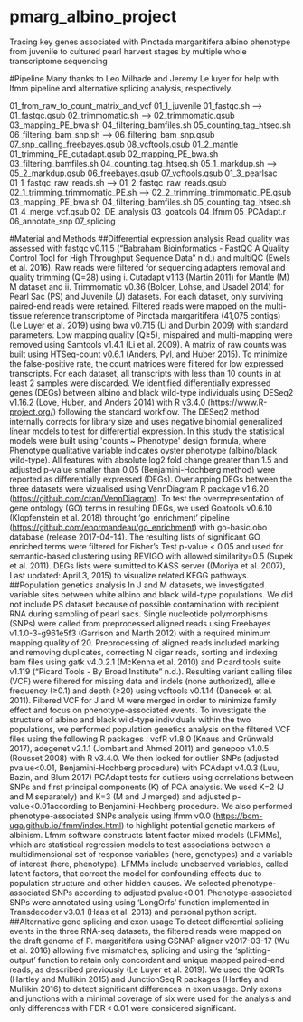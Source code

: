 # pmarg_albino_project
Tracing key genes associated with Pinctada margaritifera albino phenotype from juvenile to cultured pearl harvest stages by multiple whole transcriptome sequencing

#Pipeline
Many thanks to Leo Milhade and Jeremy Le luyer for help with lfmm pipeline and alternative splicing analysis, respectively.

01_from_raw_to_count_matrix_and_vcf
	01_1_juvenile
		01_fastqc.sh --> 01_fastqc.qsub
		02_trimmomatic.sh --> 02_trimmomatic.qsub
		03_mapping_PE_bwa.sh
		04_filtering_bamfiles.sh
		05_counting_tag_htseq.sh
		06_filtering_bam_snp.sh --> 06_filtering_bam_snp.qsub
		07_snp_calling_freebayes.qsub
		08_vcftools.qsub
	01_2_mantle
		01_trimming_PE_cutadapt.qsub
		02_mapping_PE_bwa.sh
		03_filtering_bamfiles.sh
		04_counting_tag_htseq.sh
		05_1_markdup.sh --> 05_2_markdup.qsub
		06_freebayes.qsub
		07_vcftools.qsub
	01_3_pearlsac
		01_1_fastqc_raw_reads.sh --> 01_2_fastqc_raw_reads.qsub
		02_1_trimming_trimmomatic_PE.sh --> 02_2_trimming_trimmomatic_PE.qsub
		03_mapping_PE_bwa.sh
		04_filtering_bamfiles.sh
		05_counting_tag_htseq.sh
	01_4_merge_vcf.qsub
02_DE_analysis
03_goatools
04_lfmm
05_PCAdapt.r
06_annotate_snp
07_splicing

#Material and Methods
##Differential expression analysis
Read quality was assessed with fastqc v0.11.5 (“Babraham Bioinformatics - FastQC A Quality Control Tool for High Throughput Sequence Data” n.d.) and multiQC (Ewels et al. 2016). Raw reads were filtered for sequencing adapters removal and quality trimming (Q=28) using i. Cutadapt v1.13 (Martin 2011) for Mantle (M) M dataset and ii. Trimmomatic v0.36 (Bolger, Lohse, and Usadel 2014) for Pearl Sac (PS) and Juvenile (J) datasets. For each dataset, only surviving paired-end reads were retained. Filtered reads were mapped on the multi-tissue reference transcriptome of Pinctada margaritifera (41,075 contigs) (Le Luyer et al. 2019) using bwa v0.7.15 (Li and Durbin 2009) with standard parameters. Low mapping quality (Q≥5), mispaired and multi-mapping were removed using Samtools v1.4.1 (Li et al. 2009). A matrix of raw counts was built using HTSeq-count v0.6.1 (Anders, Pyl, and Huber 2015). To minimize the false-positive rate, the count matrices were filtered for low expressed transcripts. For each dataset, all transcripts with less than 10 counts in at least 2 samples were discarded. We identified differentially expressed genes (DEGs) between albino and black wild-type individuals using DESeq2 v1.16.2 (Love, Huber, and Anders 2014) with R v3.4.0 (https://www.R-project.org/) following the standard workflow. The DESeq2 method internally corrects for library size and uses negative binomial generalized linear models to test for differential expression. In this study the statistical models were built using 'counts ~ Phenotype' design formula, where Phenotype qualitative variable indicates oyster phenotype (albino/black wild-type). All features with absolute log2 fold change greater than 1.5 and adjusted p-value smaller than 0.05 (Benjamini-Hochberg method) were reported as differentially expressed (DEGs). Overlapping DEGs between the three datasets were vizualised using VennDiagram R package v1.6.20 (https://github.com/cran/VennDiagram). To test the overrepresentation of gene ontology (GO) terms in resulting DEGs, we used Goatools v0.6.10 (Klopfenstein et al. 2018) throught ‘go_enrichment’ pipeline (https://github.com/enormandeau/go_enrichment) with go-basic.obo database (release 2017-04-14). The resulting lists of significant GO enriched terms were filtered for Fisher’s Test p-value < 0.05 and used for semantic-based clustering using REVIGO with allowed similarity=0.5 (Supek et al. 2011). DEGs lists were sumitted to KASS server ((Moriya et al. 2007), Last updated: April 3, 2015) to visualize related KEGG pathways. 
##Population genetics analysis
In J and M datasets, we investigated variable sites between white albino and black wild-type populations. We did not include PS dataset because of possible contamination with recipient RNA during sampling of pearl sacs. Single nucleotide polymorphisms (SNPs) were called from preprocessed aligned reads using Freebayes v1.1.0-3-g961e5f3 (Garrison and Marth 2012) with a required minimum mapping quality of 20. Preprocessing of aligned reads included marking and removing duplicates, correcting N cigar reads, sorting and indexing bam files using gatk v4.0.2.1 (McKenna et al. 2010) and Picard tools suite v1.119 (“Picard Tools - By Broad Institute” n.d.). Resulting variant calling files (VCF) were filtered for missing data and indels (none authorized), allele frequency (≥0.1) and depth (≥20) using vcftools v0.1.14 (Danecek et al. 2011). Filtered VCF for J and M were merged in order to minimize family effect and focus on phenotype-associated events. To investigate the structure of albino and black wild-type individuals within the two populations, we performed population genetics analysis on the filtered VCF files using the following R packages : vcfR v1.8.0 (Knaus and Grünwald 2017), adegenet v2.1.1 (Jombart and Ahmed 2011) and genepop v1.0.5 (Rousset 2008) with R v3.4.0. We then looked for outlier SNPs (adjusted pvalue<0.01, Benjamini-Hochberg procedure) with PCAdapt v4.0.3 (Luu, Bazin, and Blum 2017) PCAdapt tests for outliers using correlations between SNPs and first principal components (K) of PCA analysis. We used K=2 (J and M separately) and K=3 (M and J merged) and adjusted p-value<0.01according to Benjamini-Hochberg procedure. We also performed phenotype-associated SNPs analysis using lfmm v0.0 (https://bcm-uga.github.io/lfmm/index.html) to highlight potential genetic markers of albinism. Lfmm software constructs latent factor mixed models (LFMMs), which are statistical regression models to test associations between a multidimensional set of response variables (here, genotypes) and a variable of interest (here, phenotype). LFMMs include unobserved variables, called latent factors, that correct the model for confounding effects due to population structure and other hidden causes. We selected phenotype-associated SNPs according to adjusted pvalue<0.01. Phenotype-associated SNPs were annotated using using ‘LongOrfs’ function implemented in Transdecoder v3.0.1 (Haas et al. 2013) and personal python script.
##Alternative gene splicing and exon usage
To detect differential splicing events in the three RNA-seq datasets, the filtered reads were mapped on the draft genome of P. margaritifera using GSNAP aligner v2017-03-17 (Wu et al. 2016) allowing five mismatches, splicing and using the ‘splitting-output’ function to retain only concordant and unique mapped paired-end reads, as described previously (Le Luyer et al. 2019). We used the QORTs (Hartley and Mullikin 2015) and JunctionSeq R packages (Hartley and Mullikin 2016) to detect significant differences in exon usage. Only exons and junctions with a minimal coverage of six were used for the analysis and only differences with FDR < 0.01 were considered significant.
